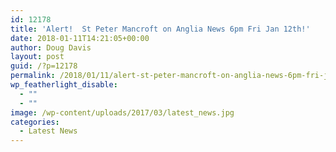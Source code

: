 ```yaml
---
id: 12178
title: 'Alert!  St Peter Mancroft on Anglia News 6pm Fri Jan 12th!'
date: 2018-01-11T14:21:05+00:00
author: Doug Davis
layout: post
guid: /?p=12178
permalink: /2018/01/11/alert-st-peter-mancroft-on-anglia-news-6pm-fri-jan-12th/
wp_featherlight_disable:
  - ""
  - ""
image: /wp-content/uploads/2017/03/latest_news.jpg
categories:
  - Latest News
---
```

